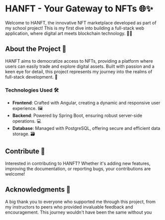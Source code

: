 # HANFT - Your Gateway to NFTs 🌐✨

Welcome to HANFT, the innovative NFT marketplace developed as part of my school project! This is my first dive into building a full-stack web application, where digital art meets blockchain technology. 🎨🔗

## About the Project 📖

HANFT aims to democratize access to NFTs, providing a platform where users can easily trade and explore digital assets. Built with passion and a keen eye for detail, this project represents my journey into the realms of full-stack development. 🚀

### Technologies Used 🛠️

- **Frontend**: Crafted with Angular, creating a dynamic and responsive user experience. 🖼️
- **Backend**: Powered by Spring Boot, ensuring robust server-side operations. 💻
- **Database**: Managed with PostgreSQL, offering secure and efficient data storage. 🗃️


## Contribute 🤝

Interested in contributing to HANFT? Whether it's adding new features, improving the documentation, or reporting bugs, your contributions are welcome!


## Acknowledgments 🙏

A big thank you to everyone who supported me through this project, from my instructors to peers who provided invaluable feedback and encouragement. This journey wouldn't have been the same without you
